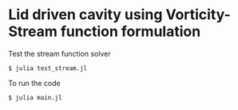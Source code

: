 # Lid driven cavity using Vorticity-Stream function formulation

Test the stream function solver
```
$ julia test_stream.jl
```

To run the code
```
$ julia main.jl
```
